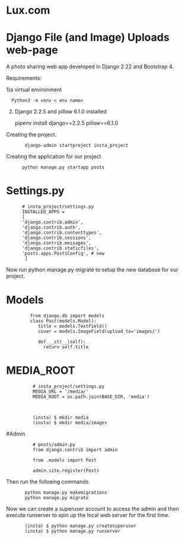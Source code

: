 # Lux.com 
# Django File (and Image) Uploads web-page


A photo sharing  web app developed in Django 2.22 and  Bootstrap 4. 

 Requirements:
 
 1)a virtual environment 
      
      Python3 -m venv < env name>
      
 2) Django 2.2.5  and pillow 6.1.0  installed  
 
       pipenv install django==2.2.5 pillow==6.1.0
       
       
  Creating the project.
  
           django-admin startproject insta_project 
           
           
 Creating  the application  for our project
 
 
          python manage.py startapp posts
          
          
# Settings.py


                  
          # insta_project/settings.py
          INSTALLED_APPS =
          [
          'django.contrib.admin',
          'django.contrib.auth',
          'django.contrib.contenttypes',
          'django.contrib.sessions',
          'django.contrib.messages',
          'django.contrib.staticfiles',
          'posts.apps.PostsConfig', # new
           ]        
                 
    
          
                 
Now run python manage.py migrate to setup the new database for our project.                 
                  
  
             
  # Models              
             from django.db import models
             class Post(models.Model):
                title = models.TextField()
                cover = models.ImageField(upload_to='images/')

                def __str__(self):
                  return self.title
                  
                  
                  
# MEDIA_ROOT                  
              # insta_project/settings.py
              MEDIA_URL = '/media/'
              MEDIA_ROOT = os.path.join(BASE_DIR, 'media')
              
              
              
              (insta) $ mkdir media
              (insta) $ mkdir media/images
              
              
              
#Admin


              # posts/admin.py
              from django.contrib import admin

              from .models import Post

              admin.site.register(Post)
              
              
         
  Then run the folloeing  commands           

 
           python manage.py makemigrations
           python manage.py migrate
           
           
           
           
Now we can create a superuser account to access the admin and then execute runserver to spin up the local web server for the first time.


           (insta) $ python manage.py createsuperuser
           (insta) $ python manage.py runserver
      
